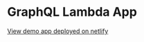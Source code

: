 # GraphQL Lambda App

[View demo app deployed on netlify]('https://serverless-graphql-app.netlify.com/')
